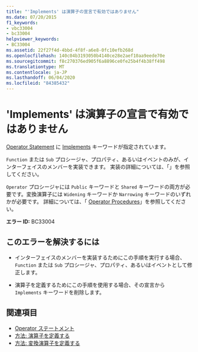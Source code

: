```yaml
---
title: "'Implements' は演算子の宣言で有効ではありません"
ms.date: 07/20/2015
f1_keywords:
- vbc33004
- bc33004
helpviewer_keywords:
- BC33004
ms.assetid: 22f27f4d-4bbd-4f8f-a6e8-0fc10efb268d
ms.openlocfilehash: 140c04b3193050b4140ce28e2aef10aa9eede70e
ms.sourcegitcommit: f8c270376ed905f6a8896ce0fe25b4f4b38ff498
ms.translationtype: MT
ms.contentlocale: ja-JP
ms.lasthandoff: 06/04/2020
ms.locfileid: "84385432"
---
```

# <a name="implements-is-not-valid-on-operator-declaration"></a>'Implements' は演算子の宣言で有効ではありません
[Operator Statement](../language-reference/statements/operator-statement.md) に [Implements](../language-reference/statements/implements-clause.md) キーワードが指定されています。  
  
 `Function` または `Sub` プロシージャ、プロパティ、あるいはイベントのみが、インターフェイスのメンバーを実装できます。 実装の詳細については、「」を参照してください。  
  
 `Operator` プロシージャには `Public` キーワードと `Shared` キーワードの両方が必要です。変換演算子には `Widening` キーワードか `Narrowing` キーワードのいずれかが必要です。 詳細については、「 [Operator Procedures](../programming-guide/language-features/procedures/operator-procedures.md)」を参照してください。  
  
 **エラー ID:** BC33004  
  
## <a name="to-correct-this-error"></a>このエラーを解決するには  
  
- インターフェイスのメンバーを実装するためにこの手順を実行する場合、 `Function` または `Sub` プロシージャ、プロパティ、あるいはイベントとして修正します。  
  
- 演算子を定義するためにこの手順を使用する場合、その宣言から `Implements` キーワードを削除します。  
  
## <a name="see-also"></a>関連項目

- [Operator ステートメント](../language-reference/statements/operator-statement.md)
- [方法: 演算子を定義する](../programming-guide/language-features/procedures/how-to-define-an-operator.md)
- [方法: 変換演算子を定義する](../programming-guide/language-features/procedures/how-to-define-a-conversion-operator.md)
